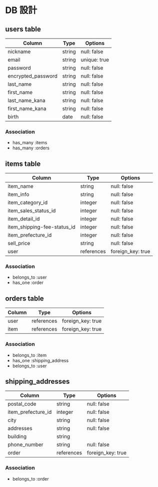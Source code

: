 # DB 設計

## users table

| Column             | Type                | Options                 |
|--------------------|---------------------|-------------------------|
| nickname           | string              | null: false             |
| email              | string              | unique: true            |
| password           | string              | null: false             |
| encrypted_password | string              | null: false             |
| last_name          | string              | null: false             |
| first_name         | string              | null: false             |
| last_name_kana     | string              | null: false             |
| first_name_kana    | string              | null: false             |
| birth              | date                | null: false             |

### Association

- has_many :items
- has_many :orders

## items table

| Column                              | Type       | Options           |
|-------------------------------------|------------|-------------------|
| item_name                           | string     | null: false       |
| item_info                           | string     | null: false       |
| item_category_id                    | integer    | null: false       |
| item_sales_status_id                | integer    | null: false       |
| item_detail_id                      | integer    | null: false       |
| item_shipping-fee-status_id         | integer    | null: false       |
| item_prefecture_id                  | integer    | null: false       |
| sell_price                          | string     | null: false       |
| user                                | references | foreign_key: true |

### Association

- belongs_to :user
- has_one :order

## orders table

| Column                              | Type       | Options           |
|-------------------------------------|------------|-------------------|
| user                                | references | foreign_key: true |
| item                                | references | foreign_key: true |

### Association

- belongs_to :item
- has_one :shipping_address
- belongs_to :user

## shipping_addresses

| Column                              | Type       | Options           |
|-------------------------------------|------------|-------------------|
| postal_code                         | string     | null: false       |
| item_prefecture_id                  | integer    | null: false       |
| city                                | string     | null: false       |
| addresses                           | string     | null: false       |
| building                            | string     |                   |
| phone_number                        | string     | null: false       |
| order                               | references | foreign_key: true |

### Association

- belongs_to :order